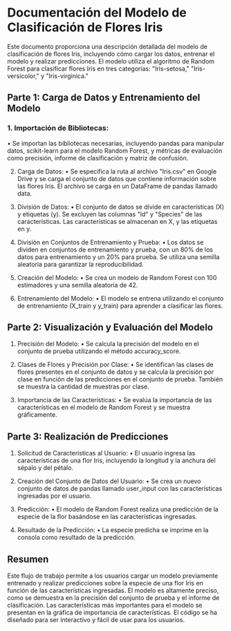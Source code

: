 # Documentación del Modelo de Clasificación de Flores Iris

Este documento proporciona una descripción detallada del modelo de clasificación de flores Iris, incluyendo cómo cargar los datos, entrenar el modelo y realizar predicciones. El modelo utiliza el algoritmo de Random Forest para clasificar flores Iris en tres categorías: "Iris-setosa," "Iris-versicolor," y "Iris-virginica."

## Parte 1: Carga de Datos y Entrenamiento del Modelo

### 1.	Importación de Bibliotecas:

•	Se importan las bibliotecas necesarias, incluyendo pandas para manipular datos, scikit-learn para el modelo Random Forest, y métricas de evaluación como precisión, informe de clasificación y matriz de confusión.

2.	Carga de Datos:
•	Se especifica la ruta al archivo "Iris.csv" en Google Drive y se carga el conjunto de datos que contiene información sobre las flores Iris. El archivo se carga en un DataFrame de pandas llamado data.

3.	División de Datos:
•	El conjunto de datos se divide en características (X) y etiquetas (y). Se excluyen las columnas "Id" y "Species" de las características. Las características se almacenan en X, y las etiquetas en y.

4.	División en Conjuntos de Entrenamiento y Prueba:
•	Los datos se dividen en conjuntos de entrenamiento y prueba, con un 80% de los datos para entrenamiento y un 20% para prueba. Se utiliza una semilla aleatoria para garantizar la reproducibilidad.

5.	Creación del Modelo:
•	Se crea un modelo de Random Forest con 100 estimadores y una semilla aleatoria de 42.

6.	Entrenamiento del Modelo:
•	El modelo se entrena utilizando el conjunto de entrenamiento (X_train y y_train) para aprender a clasificar las flores.

## Parte 2: Visualización y Evaluación del Modelo

1.	Precisión del Modelo:
•	Se calcula la precisión del modelo en el conjunto de prueba utilizando el método accuracy_score.

2.	Clases de Flores y Precisión por Clase:
•	Se identifican las clases de flores presentes en el conjunto de datos y se calcula la precisión por clase en función de las predicciones en el conjunto de prueba. También se muestra la cantidad de muestras por clase.

3.	Importancia de las Características:
•	Se evalúa la importancia de las características en el modelo de Random Forest y se muestra gráficamente.

## Parte 3: Realización de Predicciones

1.	Solicitud de Características al Usuario:
•	El usuario ingresa las características de una flor Iris, incluyendo la longitud y la anchura del sépalo y del pétalo.

2.	Creación del Conjunto de Datos del Usuario:
•	Se crea un nuevo conjunto de datos de pandas llamado user_input con las características ingresadas por el usuario.

3.	Predicción:
•	El modelo de Random Forest realiza una predicción de la especie de la flor basándose en las características ingresadas.

4.	Resultado de la Predicción:
•	La especie predicha se imprime en la consola como resultado de la predicción.

## Resumen

Este flujo de trabajo permite a los usuarios cargar un modelo previamente entrenado y realizar predicciones sobre la especie de una flor Iris en función de las características ingresadas. El modelo es altamente preciso, como se demuestra en la precisión del conjunto de prueba y el informe de clasificación. Las características más importantes para el modelo se presentan en la gráfica de importancia de características. El código se ha diseñado para ser interactivo y fácil de usar para los usuarios.
